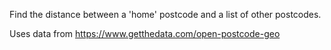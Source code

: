 Find the distance between a 'home' postcode and a list of other postcodes.

Uses data from https://www.getthedata.com/open-postcode-geo
